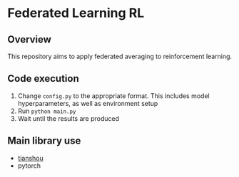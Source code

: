# Federated Learning RL

## Overview

This repository aims to apply federated averaging to reinforcement learning. 

## Code execution

1. Change `config.py` to the appropriate format. This includes model hyperparameters, as well as environment setup
2. Run `python main.py`
3. Wait until the results are produced

## Main library use
- [tianshou](https://github.com/thu-ml/tianshou)
- pytorch
